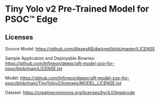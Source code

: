 # Tiny Yolo v2  Pre-Trained Model for PSOC™ Edge

## Licenses

Source Model: https://github.com/AlexeyAB/darknet/blob/master/LICENSE

Sample Application and Deployable Binaries: https://github.com/Infineon/deepcraft-model-zoo-for-psoc/blob/main/LICENSE.txt

Model: https://github.com/Infineon/deepcraft-model-zoo-for-psoc/blob/main/TinyYolov2/licenses/MODEL_LICENSE.txt

Dataset: https://creativecommons.org/licenses/by/4.0/legalcode